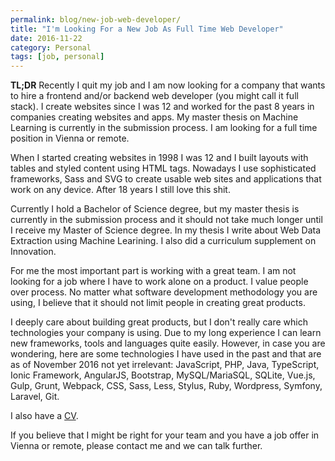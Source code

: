 ```yaml
---
permalink: blog/new-job-web-developer/
title: "I'm Looking For a New Job As Full Time Web Developer"
date: 2016-11-22
category: Personal
tags: [job, personal]
---
```


**TL;DR** Recently I quit my job and I am now looking for a company that wants to hire a frontend and/or backend web developer (you might call it full stack). I create websites since I was 12 and worked for the past 8 years in companies creating websites and apps. My master thesis on Machine Learning is currently in the submission process. I am looking for a full time position in Vienna or remote.

When I started creating websites in 1998 I was 12 and I built layouts with tables and styled content using HTML tags. Nowadays I use sophisticated frameworks, Sass and SVG to create usable web sites and applications that work on any device. After 18 years I still love this shit.

Currently I hold a Bachelor of Science degree, but my master thesis is currently in the submission process and it should not take much longer until I receive my Master of Science degree. In my thesis I write about Web Data Extraction using Machine Learining. I also did a curriculum supplement on Innovation.

For me the most important part is working with a great team. I am not looking for a job where I have to work alone on a product. I value people over process. No matter what software development methodology you are using, I believe that it should not limit people in creating great products.

I deeply care about building great products, but I don't really care which technologies your company is using. Due to my long experience I can learn new frameworks, tools and languages quite easily. However, in case you are wondering, here are some technologies I have used in the past and that are as of November 2016 not yet irrelevant: JavaScript, PHP, Java, TypeScript, Ionic Framework, AngularJS, Bootstrap, MySQL/MariaSQL, SQLite, Vue.js, Gulp, Grunt, Webpack, CSS, Sass, Less, Stylus, Ruby, Wordpress, Symfony, Laravel, Git.

I also have a [CV](/cv/).

If you believe that I might be right for your team and you have a job offer in Vienna or remote, please contact me and we can talk further.
